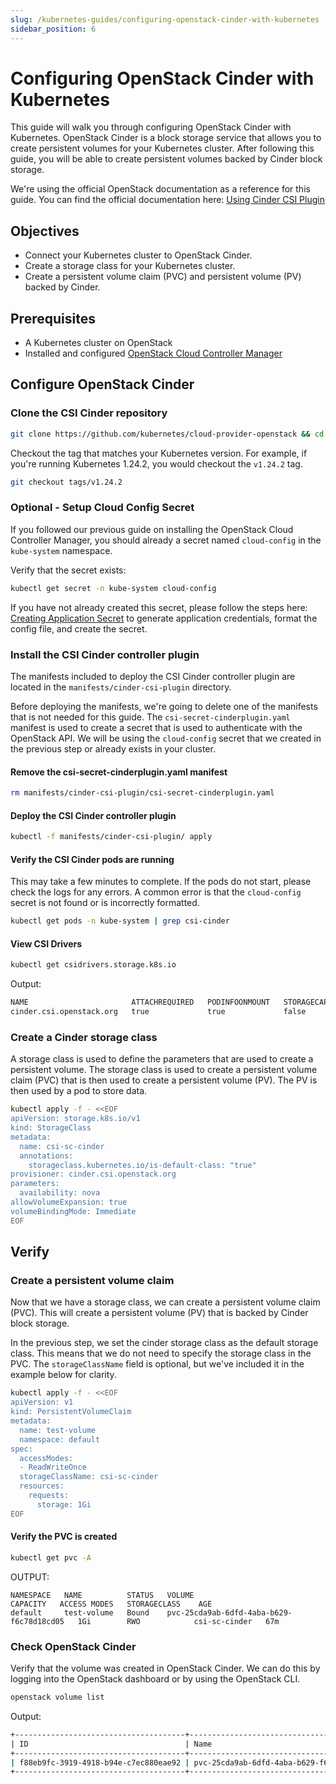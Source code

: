 ```yaml
---
slug: /kubernetes-guides/configuring-openstack-cinder-with-kubernetes
sidebar_position: 6
---
```


# Configuring OpenStack Cinder with Kubernetes

This guide will walk you through configuring OpenStack Cinder with Kubernetes.
OpenStack Cinder is a block storage service that allows you to create persistent
volumes for your Kubernetes cluster. After following this guide, you will be able
to create persistent volumes backed by Cinder block storage.

We're using the official OpenStack documentation as a reference for this guide.
You can find the official documentation here: [Using Cinder CSI Plugin](https://github.com/kubernetes/cloud-provider-openstack/blob/v1.24.2/docs/cinder-csi-plugin/using-cinder-csi-plugin.md)

## Objectives

- Connect your Kubernetes cluster to OpenStack Cinder.
- Create a storage class for your Kubernetes cluster.
- Create a persistent volume claim (PVC) and persistent volume (PV) backed by
  Cinder.

## Prerequisites

- A Kubernetes cluster on OpenStack
- Installed and configured [OpenStack Cloud Controller Manager](./openstack-cloud-controller-manager.md)

## Configure OpenStack Cinder

### Clone the CSI Cinder repository

```bash
git clone https://github.com/kubernetes/cloud-provider-openstack && cd cloud-provider-openstack
```

Checkout the tag that matches your Kubernetes version. For example, if you're
running Kubernetes 1.24.2, you would checkout the `v1.24.2` tag.

```bash
git checkout tags/v1.24.2
```

### Optional - Setup Cloud Config Secret

If you followed our previous guide on installing the OpenStack Cloud Controller
Manager, you should already a secret named `cloud-config` in the `kube-system`
namespace.

Verify that the secret exists:

```bash
kubectl get secret -n kube-system cloud-config
```

If you have not already created this secret, please follow the steps here:
[Creating Application Secret](./openstack-cloud-controller-manager.md#generate-application-credentials)
to generate application credentials, format the config file, and create the
secret.

### Install the CSI Cinder controller plugin

The manifests included to deploy the CSI Cinder controller plugin are located in
the `manifests/cinder-csi-plugin` directory.

Before deploying the manifests, we're going to delete one of the manifests that
is not needed for this guide. The `csi-secret-cinderplugin.yaml` manifest is
used to create a secret that is used to authenticate with the OpenStack API. We
will be using the `cloud-config` secret that we created in the previous step or
already exists in your cluster.

#### Remove the csi-secret-cinderplugin.yaml manifest

```bash
rm manifests/cinder-csi-plugin/csi-secret-cinderplugin.yaml
```

#### Deploy the CSI Cinder controller plugin

```bash
kubectl -f manifests/cinder-csi-plugin/ apply
```

#### Verify the CSI Cinder pods are running

This may take a few minutes to complete. If the pods do not start, please check
the logs for any errors. A common error is that the `cloud-config` secret is not
found or is incorrectly formatted.

```bash
kubectl get pods -n kube-system | grep csi-cinder
```

#### View CSI Drivers

```bash
kubectl get csidrivers.storage.k8s.io
```

Output:

```bash
NAME                       ATTACHREQUIRED   PODINFOONMOUNT   STORAGECAPACITY   TOKENREQUESTS   REQUIRESREPUBLISH   MODES                  AGE
cinder.csi.openstack.org   true             true             false             <unset>         false               Persistent,Ephemeral   19h
```

### Create a Cinder storage class

A storage class is used to define the parameters that are used to create a
persistent volume. The storage class is used to create a persistent volume claim
(PVC) that is then used to create a persistent volume (PV). The PV is then used
by a pod to store data.

```bash
kubectl apply -f - <<EOF
apiVersion: storage.k8s.io/v1
kind: StorageClass
metadata:
  name: csi-sc-cinder
  annotations:
    storageclass.kubernetes.io/is-default-class: "true"
provisioner: cinder.csi.openstack.org
parameters:
  availability: nova
allowVolumeExpansion: true
volumeBindingMode: Immediate
EOF
```

## Verify

### Create a persistent volume claim

Now that we have a storage class, we can create a persistent volume claim (PVC).
This will create a persistent volume (PV) that is backed by Cinder block storage.

In the previous step, we set the cinder storage class as the default storage
class. This means that we do not need to specify the storage class in the PVC. The
`storageClassName` field is optional, but we've included it in the example below
for clarity.

```bash
kubectl apply -f - <<EOF
apiVersion: v1
kind: PersistentVolumeClaim
metadata:
  name: test-volume
  namespace: default
spec:
  accessModes:
  - ReadWriteOnce
  storageClassName: csi-sc-cinder
  resources:
    requests:
      storage: 1Gi
EOF
```

#### Verify the PVC is created

```bash
kubectl get pvc -A
```

OUTPUT:

```text
NAMESPACE   NAME          STATUS   VOLUME                                     CAPACITY   ACCESS MODES   STORAGECLASS    AGE
default     test-volume   Bound    pvc-25cda9ab-6dfd-4aba-b629-f6c78d18cd05   1Gi        RWO            csi-sc-cinder   67m
```

### Check OpenStack Cinder

Verify that the volume was created in OpenStack Cinder. We can do this by
logging into the OpenStack dashboard or by using the OpenStack CLI.

```bash
openstack volume list
```

Output:

```bash
+--------------------------------------+------------------------------------------+-----------+------+-------------+
| ID                                   | Name                                     | Status    | Size | Attached to |
+--------------------------------------+------------------------------------------+-----------+------+-------------+
| f88eb9fc-3919-4918-b94e-c7ec880eae92 | pvc-25cda9ab-6dfd-4aba-b629-f6c78d18cd05 | available |    1 |             |
+--------------------------------------+------------------------------------------+-----------+------+-------------+

```
